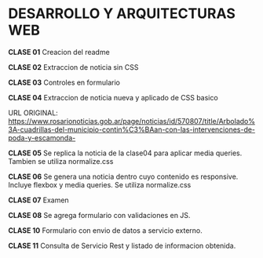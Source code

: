 # DESARROLLO Y ARQUITECTURAS WEB
**CLASE 01**
Creacion del readme

**CLASE 02**
Extraccion de noticia sin CSS

**CLASE 03**
Controles en formulario

**CLASE 04**
Extraccion de noticia nueva y aplicado de CSS basico

URL ORIGINAL: https://www.rosarionoticias.gob.ar/page/noticias/id/570807/title/Arbolado%3A-cuadrillas-del-municipio-contin%C3%BAan-con-las-intervenciones-de-poda-y-escamonda-

**CLASE 05**
Se replica la noticia de la clase04 para aplicar media queries. Tambien se utiliza normalize.css

**CLASE 06**
Se genera una noticia dentro cuyo contenido es responsive. Incluye flexbox y media queries. Se utiliza normalize.css

**CLASE 07**
Examen

**CLASE 08**
Se agrega formulario con validaciones en JS.

**CLASE 10**
Formulario con envio de datos a servicio externo. 

**CLASE 11**
Consulta de Servicio Rest y listado de informacion obtenida.